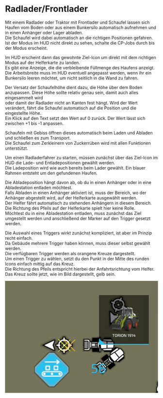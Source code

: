 # Radlader/Frontlader
  
Mit einem Radlader oder Traktor mit Frontlader und Schaufel lassen sich Haufen vom Boden oder aus einem Bunkersilo automatisch aufnehmen und in einen Anhänger oder Lager abladen.  
Die Schaufel wird dabei automatisch an die richtigen Positionen gefahren.  
Ist der Modus im HUD nicht direkt zu sehen, schalte die CP-Jobs durch bis der Modus erscheint.  
  
Im HUD erscheint dann das gewohnte Ziel-Icon um direkt mit dem richtigen Modus auf der Helferkarte zu landen.  
Es gibt eine Anzeige, die die verbleibende Füllmenge des Haufens anzeigt.  
Die Arbeitsbreite muss im HUD eventuell angepasst werden, wenn ihr ein Bunkersilo leeren möchtet, um nicht seitlich in die Wand zu fahren.  
  
Der Versatz der Schaufelhöhe dient dazu, die Höhe über dem Boden anzupassen. Diese Höhe sollte relativ genau sein, damit auch alles eingesammelt wird  
oder damit der Radlader nicht an Kanten fest hängt. Wird der Wert verändert, fährt die Schaufel automatisch auf die Position und die eingestellte Höhe.  
Ein Klick auf den Text setzt den Wert auf 0 zurück. Der Wert lässt sich zwischen +1 bis -1 anpassen.  
  
Schaufeln mit Gebiss öffnen dieses automatisch beim Laden und Abladen und schließen es zum Transport.  
Die Schaufel zum Zerkleinern von Zuckerrüben wird mit allen Funktionen unterstützt.  

  
Um einen Radladerfahrer zu starten, müssen zunächst über das Ziel-Icon im HUD die Lade- und Entladepositionen gewählt werden.  
Die Ladeposition wird wie auch bereits beim Lader gewählt. Ein blauer Rahmen entsteht um den gefundenen Haufen.  
  
Die Abladeposition hängt davon ab, ob du in einen Anhänger oder in eine Abladestation entladen möchtest.  
Falls Abladen in einen Anhänger aktiviert ist, muss der Bereich, wo der Anhänger abgestellt wird, auf der Helferkarte ausgewählt werden.  
Der Helfer fährt automatisch zu stehenden Anhängern in diesem Bereich. Die Richtung des Pfeils auf der Helferkarte spielt hier keine Rolle.  
Möchtest du in eine Abladestation entladen, muss zunächst das Ziel umgestellt werden und anschließend der Marker auf den Trigger gesetzt werden.  

  
Die Auswahl eines Triggers wirkt zunächst kompliziert, ist aber im Prinzip recht einfach.  
Da Gebäude mehrere Trigger haben können, muss dieser selbst gewählt werden.  
Die verfügbaren Trigger werden als orangene Kreuze dargestellt.  
Um einen Trigger zu wählen, setzt du den Punkt in der Mitte des runden Icons einfach mittig auf das Kreuz.  
Die Richtung des Pfeils entspricht hierbei der Anfahrtsrichtung vom Helfer.  
Das Kreuz sollte jetzt, wie im Bild dargestellt, gelb sein.  

![Image](../assets/images/shovelloadertrigger_0_0_830_610.png)